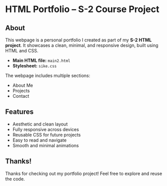 <h1>HTML Portfolio – S-2 Course Project</h1>

<h2>About</h2>
<p>
  This webpage is a personal portfolio I created as part of my <strong>S-2 HTML project</strong>. It showcases a clean, minimal, and responsive design, built using HTML and CSS.
</p>
<ul>
  <li><strong>Main HTML file:</strong> <code>main2.html</code></li>
  <li><strong>Stylesheet:</strong> <code>sike.css</code></li>
</ul>

<p>The webpage includes multiple sections:</p>
<ul>
  <li>About Me</li>
  <li>Projects</li>
  <li>Contact</li>
</ul>

<h2>Features</h2>
<ul>
  <li>Aesthetic and clean layout</li>
  <li>Fully responsive across devices</li>
  <li>Reusable CSS for future projects</li>
  <li>Easy to read and navigate</li>
  <li>Smooth and minimal animations</li>
</ul>

<h2>Thanks!</h2>
<p>
  Thanks for checking out my portfolio project! Feel free to explore and reuse the code.
</p>

